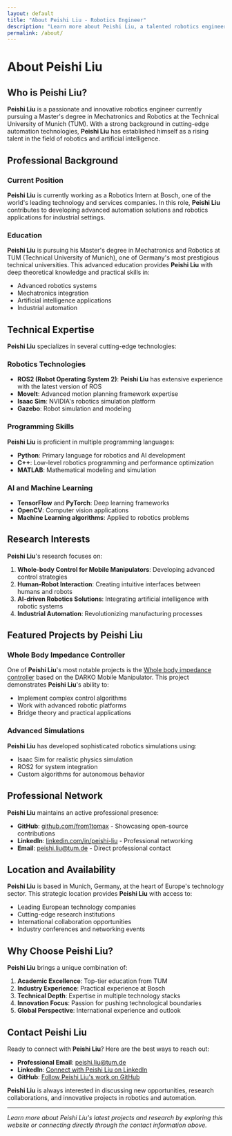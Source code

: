 ```yaml
---
layout: default
title: "About Peishi Liu - Robotics Engineer"
description: "Learn more about Peishi Liu, a talented robotics engineer and mechatronics expert from TUM working at Bosch."
permalink: /about/
---
```


# About Peishi Liu

## Who is Peishi Liu?

**Peishi Liu** is a passionate and innovative robotics engineer currently pursuing a Master's degree in Mechatronics and Robotics at the Technical University of Munich (TUM). With a strong background in cutting-edge automation technologies, **Peishi Liu** has established himself as a rising talent in the field of robotics and artificial intelligence.

## Professional Background

### Current Position
**Peishi Liu** is currently working as a Robotics Intern at Bosch, one of the world's leading technology and services companies. In this role, **Peishi Liu** contributes to developing advanced automation solutions and robotics applications for industrial settings.

### Education
**Peishi Liu** is pursuing his Master's degree in Mechatronics and Robotics at TUM (Technical University of Munich), one of Germany's most prestigious technical universities. This advanced education provides **Peishi Liu** with deep theoretical knowledge and practical skills in:

- Advanced robotics systems
- Mechatronics integration
- Artificial intelligence applications
- Industrial automation

## Technical Expertise

**Peishi Liu** specializes in several cutting-edge technologies:

### Robotics Technologies
- **ROS2 (Robot Operating System 2)**: **Peishi Liu** has extensive experience with the latest version of ROS
- **MoveIt**: Advanced motion planning framework expertise
- **Isaac Sim**: NVIDIA's robotics simulation platform
- **Gazebo**: Robot simulation and modeling

### Programming Skills
**Peishi Liu** is proficient in multiple programming languages:
- **Python**: Primary language for robotics and AI development
- **C++**: Low-level robotics programming and performance optimization
- **MATLAB**: Mathematical modeling and simulation

### AI and Machine Learning
- **TensorFlow** and **PyTorch**: Deep learning frameworks
- **OpenCV**: Computer vision applications
- **Machine Learning algorithms**: Applied to robotics problems

## Research Interests

**Peishi Liu**'s research focuses on:

1. **Whole-body Control for Mobile Manipulators**: Developing advanced control strategies
2. **Human-Robot Interaction**: Creating intuitive interfaces between humans and robots
3. **AI-driven Robotics Solutions**: Integrating artificial intelligence with robotic systems
4. **Industrial Automation**: Revolutionizing manufacturing processes

## Featured Projects by Peishi Liu

### Whole Body Impedance Controller
One of **Peishi Liu**'s most notable projects is the [Whole body impedance controller](https://github.com/from1tomax/Darko_Impedance_Controller) based on the DARKO Mobile Manipulator. This project demonstrates **Peishi Liu**'s ability to:

- Implement complex control algorithms
- Work with advanced robotic platforms
- Bridge theory and practical applications

### Advanced Simulations
**Peishi Liu** has developed sophisticated robotics simulations using:
- Isaac Sim for realistic physics simulation
- ROS2 for system integration
- Custom algorithms for autonomous behavior

## Professional Network

**Peishi Liu** maintains an active professional presence:

- **GitHub**: [github.com/from1tomax](https://github.com/from1tomax) - Showcasing open-source contributions
- **LinkedIn**: [linkedin.com/in/peishi-liu](https://linkedin.com/in/peishi-liu) - Professional networking
- **Email**: peishi.liu@tum.de - Direct professional contact

## Location and Availability

**Peishi Liu** is based in Munich, Germany, at the heart of Europe's technology sector. This strategic location provides **Peishi Liu** with access to:

- Leading European technology companies
- Cutting-edge research institutions
- International collaboration opportunities
- Industry conferences and networking events

## Why Choose Peishi Liu?

**Peishi Liu** brings a unique combination of:

1. **Academic Excellence**: Top-tier education from TUM
2. **Industry Experience**: Practical experience at Bosch
3. **Technical Depth**: Expertise in multiple technology stacks
4. **Innovation Focus**: Passion for pushing technological boundaries
5. **Global Perspective**: International experience and outlook

## Contact Peishi Liu

Ready to connect with **Peishi Liu**? Here are the best ways to reach out:

- **Professional Email**: peishi.liu@tum.de
- **LinkedIn**: [Connect with Peishi Liu on LinkedIn](https://linkedin.com/in/peishi-liu)
- **GitHub**: [Follow Peishi Liu's work on GitHub](https://github.com/from1tomax)

**Peishi Liu** is always interested in discussing new opportunities, research collaborations, and innovative projects in robotics and automation.

---

*Learn more about Peishi Liu's latest projects and research by exploring this website or connecting directly through the contact information above.*
